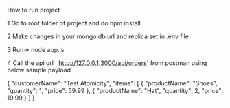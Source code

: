 
How to run project

1 Go to root folder of project and do npm install

2  Make changes in your mongo db url and replica set in .env file

3 Run-> node app.js

4 Call the api url ' http://127.0.0.1:3000/api/orders' from postman using below sample payload 

{
  "customerName": "Test Atomicity",
  "items": [
    { "productName": "Shoes", "quantity": 1, "price": 59.99 },
    { "productName": "Hat", "quantity": 2, "price": 19.99 }
  ]
}